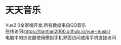 # 天天音乐
Vue2.0全家桶开发,所有数据来自QQ音乐<br>
在线访问:https://tiantian2000.github.io/vue-music/<br>
电脑中的浏览器使用模拟手机界面访问或用手机直接访问<br><br>
